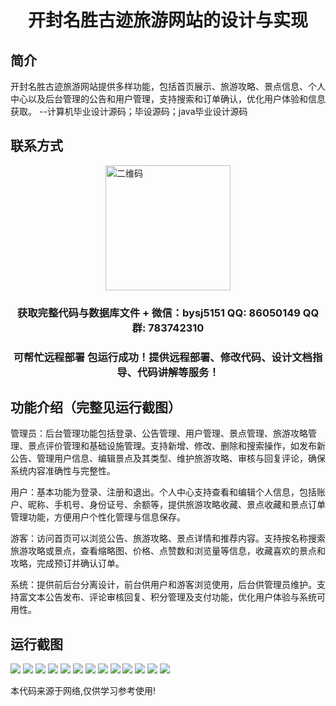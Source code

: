 <p><h1 align="center">开封名胜古迹旅游网站的设计与实现</h1></p>

## 简介
开封名胜古迹旅游网站提供多样功能，包括首页展示、旅游攻略、景点信息、个人中心以及后台管理的公告和用户管理，支持搜索和订单确认，优化用户体验和信息获取。    --计算机毕业设计源码；毕设源码；java毕业设计源码


## 联系方式
<img src="https://bs-1329754181.cos.ap-shanghai.myqcloud.com/wx.jpg" alt="二维码" style="display: block; margin: 0 auto;" width="200px">
<p><h3 align="center">获取完整代码与数据库文件 + 微信：bysj5151 QQ: 86050149 QQ群: 783742310</h3></p>
<p><h3 align="center">可帮忙远程部署 包运行成功！提供远程部署、修改代码、设计文档指导、代码讲解等服务！</h3></p>

## 功能介绍（完整见运行截图）
管理员：后台管理功能包括登录、公告管理、用户管理、景点管理、旅游攻略管理、景点评价管理和基础设施管理。支持新增、修改、删除和搜索操作，如发布新公告、管理用户信息、编辑景点及其类型、维护旅游攻略、审核与回复评论，确保系统内容准确性与完整性。

用户：基本功能为登录、注册和退出。个人中心支持查看和编辑个人信息，包括账户、昵称、手机号、身份证号、余额等，提供旅游攻略收藏、景点收藏和景点订单管理功能，方便用户个性化管理与信息保存。

游客：访问首页可以浏览公告、旅游攻略、景点详情和推荐内容。支持按名称搜索旅游攻略或景点，查看缩略图、价格、点赞数和浏览量等信息，收藏喜欢的景点和攻略，完成预订并确认订单。

系统：提供前后台分离设计，前台供用户和游客浏览使用，后台供管理员维护。支持富文本公告发布、评论审核回复、积分管理及支付功能，优化用户体验与系统可用性。


## 运行截图
![](https://bs-1329754181.cos.ap-shanghai.myqcloud.com/ssm/KaifengTourismAttractions/img/001.jpg)
![](https://bs-1329754181.cos.ap-shanghai.myqcloud.com/ssm/KaifengTourismAttractions/img/002.jpg)
![](https://bs-1329754181.cos.ap-shanghai.myqcloud.com/ssm/KaifengTourismAttractions/img/003.jpg)
![](https://bs-1329754181.cos.ap-shanghai.myqcloud.com/ssm/KaifengTourismAttractions/img/004.jpg)
![](https://bs-1329754181.cos.ap-shanghai.myqcloud.com/ssm/KaifengTourismAttractions/img/005.jpg)
![](https://bs-1329754181.cos.ap-shanghai.myqcloud.com/ssm/KaifengTourismAttractions/img/006.jpg)
![](https://bs-1329754181.cos.ap-shanghai.myqcloud.com/ssm/KaifengTourismAttractions/img/007.jpg)
![](https://bs-1329754181.cos.ap-shanghai.myqcloud.com/ssm/KaifengTourismAttractions/img/008.jpg)
![](https://bs-1329754181.cos.ap-shanghai.myqcloud.com/ssm/KaifengTourismAttractions/img/009.jpg)
![](https://bs-1329754181.cos.ap-shanghai.myqcloud.com/ssm/KaifengTourismAttractions/img/010.jpg)
![](https://bs-1329754181.cos.ap-shanghai.myqcloud.com/ssm/KaifengTourismAttractions/img/011.jpg)
![](https://bs-1329754181.cos.ap-shanghai.myqcloud.com/ssm/KaifengTourismAttractions/img/012.jpg)
![](https://bs-1329754181.cos.ap-shanghai.myqcloud.com/ssm/KaifengTourismAttractions/img/013.jpg)

<p>本代码来源于网络,仅供学习参考使用!</p>
